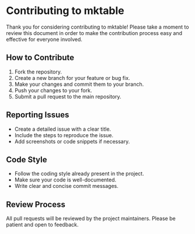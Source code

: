 # Contributing to mktable

Thank you for considering contributing to mktable! Please take a moment to review this document in order to make the contribution process easy and effective for everyone involved.

## How to Contribute

1.	Fork the repository.
2.	Create a new branch for your feature or bug fix.
3.	Make your changes and commit them to your branch.
4.	Push your changes to your fork.
5.	Submit a pull request to the main repository.

## Reporting Issues

- Create a detailed issue with a clear title.
- Include the steps to reproduce the issue.
- Add screenshots or code snippets if necessary.

## Code Style

- Follow the coding style already present in the project.
- Make sure your code is well-documented.
- Write clear and concise commit messages.

## Review Process

All pull requests will be reviewed by the project maintainers. Please be patient and open to feedback.
